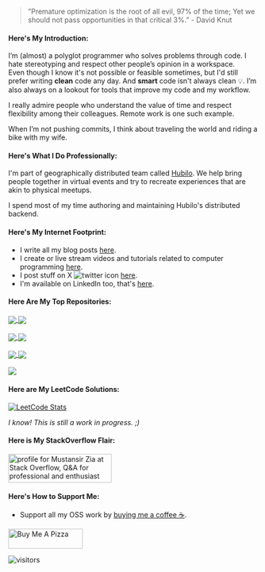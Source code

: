 <link rel="stylesheet" href="https://use.fontawesome.com/releases/v5.6.1/css/all.css" integrity="sha384-gfdkjb5BdAXd+lj+gudLWI+BXq4IuLW5IT+brZEZsLFm++aCMlF1V92rMkPaX4PP" crossorigin="anonymous">


> ”Premature optimization is the root of all evil, 97% of the time; Yet we should not pass opportunities in that critical 3%.” - David Knut


#### Here's My Introduction:
I’m (almost) a polyglot programmer who solves problems through code. I hate stereotyping and respect other people’s opinion in a workspace. <br />
Even though I know it's not possible or feasible sometimes, but I'd still prefer writing <b>clean</b> code any day. And <b>smart</b> code isn't always clean 💡. I’m also always on a lookout for tools that improve my code and my workflow.

I really admire people who understand the value of time and respect flexibility among their colleagues. Remote work is one such example.

When I’m not pushing commits, I think about traveling the world and riding a bike with my wife.

#### Here's What I Do Professionally:
I'm part of geographically distributed team called [Hubilo](https://hubilo.com). We help bring people together in virtual events and try to recreate experiences that are akin to physical meetups. 

I spend most of my time authoring and maintaining Hubilo's distributed backend. 

#### Here's My Internet Footprint:
* I write all my blog posts [here](https://mustansir.dev).
* I create or live stream videos and tutorials related to computer programming [here](https://www.youtube.com/channel/UCPf1JC3zhos7kOWBkSJrNVw). 
* I post stuff on X ![twitter icon](http://i.imgur.com/wWzX9uB.png) [here](https://twitter.com/MustansirZia).
* I'm available on LinkedIn too, that's [here](https://www.linkedin.com/in/mustansirzia).

#### Here Are My Top Repositories:

<a href="https://github.com/MustansirZia/react-native-fused-location" style="padding-bottom:10px">
  <img align="center" src="https://github-readme-stats.vercel.app/api/pin/?username=mustansirzia&repo=react-native-fused-location" />
</a>

<a href="https://github.com/MustansirZia/next-express-bootstrap-boilerplate">
  <img align="center" src="https://github-readme-stats.vercel.app/api/pin/?username=mustansirzia&repo=next-express-bootstrap-boilerplate" />
</a>

<br />
<br />

<a href="https://github.com/MustansirZia/overlay_container">
  <img align="center" src="https://github-readme-stats.vercel.app/api/pin/?username=mustansirzia&repo=overlay_container" />
</a>


<a href="https://github.com/MustansirZia/go-rethinklogger">
  <img align="center" src="https://github-readme-stats.vercel.app/api/pin/?username=mustansirzia&repo=go-rethinklogger" />
</a>

<br />
<br />

<a href="https://github.com/MustansirZia/serverless-link-preview">
  <img align="center" src="https://github-readme-stats.vercel.app/api/pin/?username=mustansirzia&repo=serverless-link-preview" />
</a>


<a href="https://github.com/MustansirZia/mustansir.npx">
  <img align="center" src="https://github-readme-stats.vercel.app/api/pin/?username=mustansirzia&repo=mustansir.npx" />
</a>

<!-- 
<br />
<br />

<a href="https://github.com/MustansirZia/Decky">
  <img align="center" src="https://github-readme-stats.vercel.app/api/pin/?username=mustansirzia&repo=Decky" />
</a>

<a href="https://github.com/MustansirZia/textcord">
  <img align="center" src="https://github-readme-stats.vercel.app/api/pin/?username=mustansirzia&repo=textcord" />
</a>

<br />
<br />


<a href="https://github.com/MustansirZia/csgo-dedicated-server">
  <img align="center" src="https://github-readme-stats.vercel.app/api/pin/?username=mustansirzia&repo=csgo-dedicated-server" />
</a>

<a href="https://github.com/MustansirZia/markdown-visitor-badge">
  <img align="center" src="https://github-readme-stats.vercel.app/api/pin/?username=mustansirzia&repo=markdown-visitor-badge" />
</a>

<br />
<br />

<a href="https://github.com/MustansirZia/institutions-api">
  <img align="center" src="https://github-readme-stats.vercel.app/api/pin/?username=mustansirzia&repo=institutions-api" />
</a>

<a href="https://github.com/MustansirZia/js-exam">
  <img align="center" src="https://github-readme-stats.vercel.app/api/pin/?username=mustansirzia&repo=js-exam" />
</a>
-->

<br />
<br />

<a href="https://github.com/MustansirZia?tab=repositories" style="align:center">
  <img align="center" src="https://github-readme-stats.vercel.app/api/top-langs/?username=mustansirzia&layout=compact&langs_count=8" />
</a> 

#### Here are My LeetCode Solutions:
[![LeetCode Stats](https://leetcode-stats-six.vercel.app/?username=mustansirzia&theme=dark)](https://leetcode.com/mustansirzia/)

*I know! This is still a work in progress. ;)*

#### Here is My StackOverflow Flair:
<a href="https://stackoverflow.com/users/7641174/mustansir-zia"><img src="https://stackoverflow.com/users/flair/7641174.png?theme=dark" width="208" height="58" alt="profile for Mustansir Zia at Stack Overflow, Q&amp;A for professional and enthusiast programmers" title="profile for Mustansir Zia at Stack Overflow, Q&amp;A for professional and enthusiast programmers"></a>

#### Here's How to Support Me:
* Support all my OSS work by [buying me a coffee ☕](https://www.buymeacoffee.com/MustansirZia).
 
<a href="https://www.buymeacoffee.com/MustansirZia" target="_blank"><img src="https://cdn.buymeacoffee.com/buttons/v2/default-blue.png" alt="Buy Me A Pizza" style="height: 40px !important;width: 150px !important;" ></a>

![visitors](https://markdown-visitor-badge.vercel.app/api/count?countBgColor=%23607fff&countColor=rgb(255,255,255))



